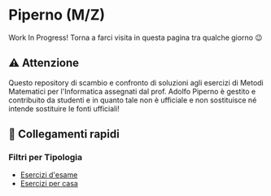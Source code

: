 # Piperno (M/Z)

Work In Progress! Torna a farci visita in questa pagina tra qualche giorno 😉

## ⚠️ Attenzione

Questo repository di scambio e confronto di soluzioni agli esercizi di Metodi Matematici per l'Informatica assegnati dal prof. Adolfo Piperno è gestito e contribuito da studenti e in quanto tale non è ufficiale e non sostituisce né intende sostituire le fonti ufficiali!

## 🔗 Collegamenti rapidi

### Filtri per Tipologia

- [Esercizi d'esame](../../../discussions/categories/esami-2)
- [Esercizi per casa](../../../discussions/categories/esercizi-2)